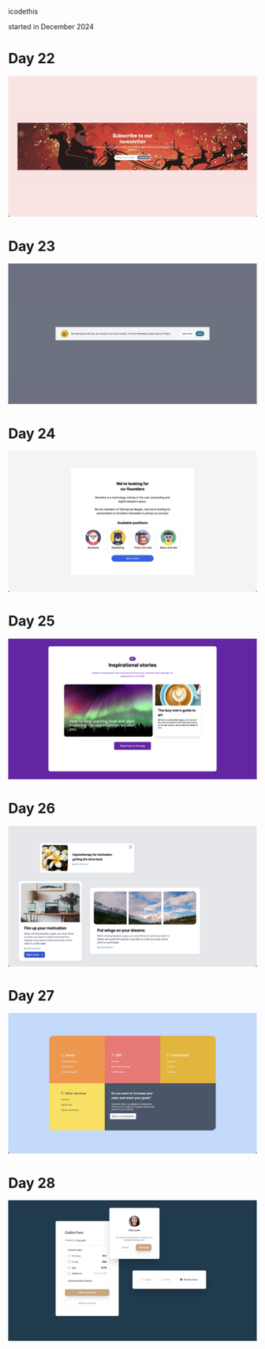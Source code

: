 icodethis

started in December 2024

# Day 22

![Day 22](public/day22.png)

# Day 23

![Day 23](public/day23.png)

# Day 24

![Day 24](public/day24.png)

# Day 25

![Day 25](public/day25.png)

# Day 26

![Day 26](public/day26.png)

# Day 27

![Day 27](public/day27.png)

# Day 28

![Day 28](public/day28.png)
